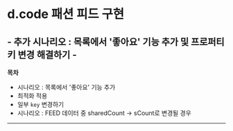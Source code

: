 # d.code 패션 피드 구현

## - 추가 시나리오 : 목록에서 '좋아요' 기능 추가 및 프로퍼티 키 변경 해결하기 -

**목차**

- 시나리오 : 목록에서 '좋아요' 기능 추가 
- 최적화 적용
- 일부 `key` 변경하기
- 시나리오 : FEED 데이터 중 sharedCount -> sCount로 변경될 경우 

---



